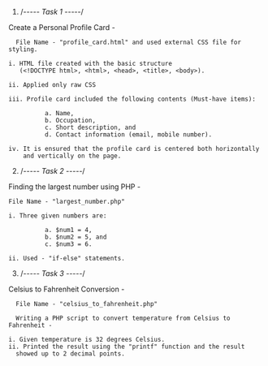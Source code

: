 1. /*----- Task 1 -----*/
   
Create a Personal Profile Card -

      File Name - "profile_card.html" and used external CSS file for styling.

    i. HTML file created with the basic structure 
       (<!DOCTYPE html>, <html>, <head>, <title>, <body>).
    
    ii. Applied only raw CSS
 
    iii. Profile card included the following contents (Must-have items):
 
              a. Name,
              b. Occupation,
              c. Short description, and
              d. Contact information (email, mobile number).
 
    iv. It is ensured that the profile card is centered both horizontally 
        and vertically on the page.

2. /*----- Task 2 -----*/

 Finding the largest number using PHP -

    File Name - "largest_number.php"

    i. Three given numbers are:
              
              a. $num1 = 4,
              b. $num2 = 5, and
              c. $num3 = 6.
 
    ii. Used - "if-else" statements.

3. /*----- Task 3 -----*/

 Celsius to Fahrenheit Conversion -

      File Name - "celsius_to_fahrenheit.php"

      Writing a PHP script to convert temperature from Celsius to Fahrenheit -
         
    i. Given temperature is 32 degrees Celsius.
    ii. Printed the result using the "printf" function and the result 
      showed up to 2 decimal points.



